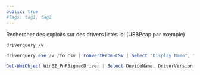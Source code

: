 ```yaml
---
public: true 
#Tags: tag1, tag2
---
```


Rechercher des exploits sur des drivers listés ici (USBPcap par exemple)

```
driverquery /v
```

```powershell
driverquery.exe /v /fo csv | ConvertFrom-CSV | Select "Display Name", "Start Mode", "Path"
```

```powershell
Get-WmiObject Win32_PnPSignedDriver | Select DeviceName, DriverVersion, Manufacturer | ? {$_.DeviceName -like "*vmwa*"}
```
